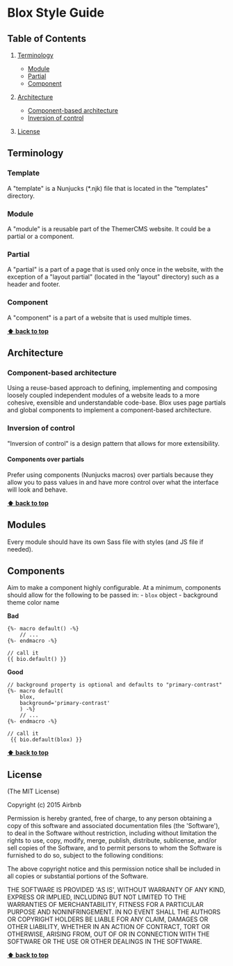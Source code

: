 # Blox Style Guide

## Table of Contents

1. [Terminology](#terminology)
   - [Module](#module)
   - [Partial](#partial)
   - [Component](#component)

2. [Architecture](#architecture)
   - [Component-based architecture](#component-based-architecture)
   - [Inversion of control](#inversion-of-control)

2. [License](#license)

## Terminology

### Template

A "template" is a Nunjucks (*.njk) file that is located in the "templates" directory.

### Module

A "module" is a reusable part of the ThemerCMS website. It could be a partial or a component.

### Partial

A "partial" is a part of a page that is used only once in the website, with the exception of a "layout partial" 
(located in the "layout" directory) such as a header and footer.

### Component

A "component" is a part of a website that is used multiple times.

**[⬆ back to top](#table-of-contents)**

## Architecture

### Component-based architecture

Using a reuse-based approach to defining, implementing and composing loosely coupled independent modules of a website
leads to a more cohesive, exensible and understandable code-base. Blox uses page partials and global components to implement a component-based architecture.

### Inversion of control

"Inversion of control" is a design pattern that allows for more extensibility. 

#### Components over partials

Prefer using components (Nunjucks macros) over partials because they allow you to pass values in and have more control over what the interface will look and behave.

**[⬆ back to top](#table-of-contents)**

## Modules

Every module should have its own Sass file with styles (and JS file if needed).

## Components

Aim to make a component highly configurable. At a minimum, components should allow for the following to be passed in:
    - ```blox``` object
    - background theme color name

**Bad**

```
{%- macro default() -%}
    // ...
{%- endmacro -%}

// call it
{{ bio.default() }}
```

**Good**

```
// background property is optional and defaults to "primary-contrast"
{%- macro default(
    blox, 
    background='primary-contrast'
    ) -%}
    // ...
{%- endmacro -%}

// call it
 {{ bio.default(blox) }}
```

**[⬆ back to top](#table-of-contents)**

## License

(The MIT License)

Copyright (c) 2015 Airbnb

Permission is hereby granted, free of charge, to any person obtaining a copy of this software and associated documentation files (the 'Software'), to deal in the Software without restriction, including without limitation the rights to use, copy, modify, merge, publish, distribute, sublicense, and/or sell copies of the Software, and to permit persons to whom the Software is furnished to do so, subject to the following conditions:

The above copyright notice and this permission notice shall be included in all copies or substantial portions of the Software.

THE SOFTWARE IS PROVIDED 'AS IS', WITHOUT WARRANTY OF ANY KIND, EXPRESS OR IMPLIED, INCLUDING BUT NOT LIMITED TO THE WARRANTIES OF MERCHANTABILITY, FITNESS FOR A PARTICULAR PURPOSE AND NONINFRINGEMENT. IN NO EVENT SHALL THE AUTHORS OR COPYRIGHT HOLDERS BE LIABLE FOR ANY CLAIM, DAMAGES OR OTHER LIABILITY, WHETHER IN AN ACTION OF CONTRACT, TORT OR OTHERWISE, ARISING FROM, OUT OF OR IN CONNECTION WITH THE SOFTWARE OR THE USE OR OTHER DEALINGS IN THE SOFTWARE.

**[⬆ back to top](#table-of-contents)**